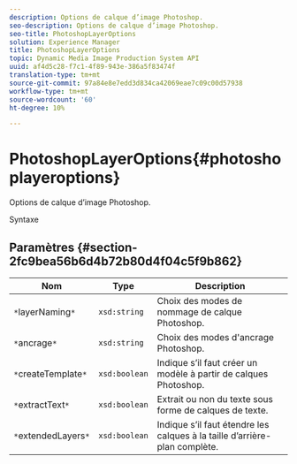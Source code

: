```yaml
---
description: Options de calque d’image Photoshop.
seo-description: Options de calque d’image Photoshop.
seo-title: PhotoshopLayerOptions
solution: Experience Manager
title: PhotoshopLayerOptions
topic: Dynamic Media Image Production System API
uuid: af4d5c28-f7c1-4f89-943e-386a5f83474f
translation-type: tm+mt
source-git-commit: 97a84e8e7edd3d834ca42069eae7c09c00d57938
workflow-type: tm+mt
source-wordcount: '60'
ht-degree: 10%

---
```



# PhotoshopLayerOptions{#photoshoplayeroptions}

Options de calque d’image Photoshop.

Syntaxe

## Paramètres {#section-2fc9bea56b6d4b72b80d4f04c5f9b862}

| Nom | Type | Description |
|---|---|---|
| `*`layerNaming`*` | `xsd:string` | Choix des modes de nommage de calque Photoshop. |
| `*`ancrage`*` | `xsd:string` | Choix des modes d&#39;ancrage Photoshop. |
| `*`createTemplate`*` | `xsd:boolean` | Indique s’il faut créer un modèle à partir de calques Photoshop. |
| `*`extractText`*` | `xsd:boolean` | Extrait ou non du texte sous forme de calques de texte. |
| `*`extendedLayers`*` | `xsd:boolean` | Indique s’il faut étendre les calques à la taille d’arrière-plan complète. |

